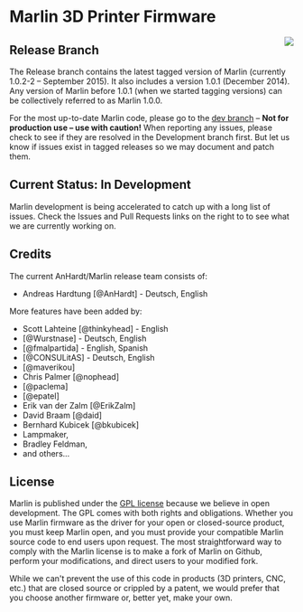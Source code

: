 # Marlin 3D Printer Firmware
<img align="right" src="Documentation/Logo/Marlin%20Logo%20GitHub.png" />

## Release Branch

The Release branch contains the latest tagged version of Marlin (currently 1.0.2-2 – September 2015). It also includes a version 1.0.1 (December 2014). Any version of Marlin before 1.0.1 (when we started tagging versions) can be collectively referred to as Marlin 1.0.0.

For the most up-to-date Marlin code, please go to the [dev branch](https://github.com/AnHardt/Marlin/tree/dev) – __Not for production use – use with caution!__ When reporting any issues, please check to see if they are resolved in the Development branch first. But let us know if issues exist in tagged releases so we may document and patch them.

## Current Status: In Development

Marlin development is being accelerated to catch up with a long list of issues. Check the Issues and Pull Requests links on the right to to see what we are currently working on.

## Credits

The current AnHardt/Marlin release team consists of:

 - Andreas Hardtung [@AnHardt] - Deutsch, English

More features have been added by:
 - Scott Lahteine [@thinkyhead] - English
 - [@Wurstnase] - Deutsch, English
 - [@fmalpartida] - English, Spanish
 - [@CONSULitAS] - Deutsch, English
 - [@maverikou]
 - Chris Palmer [@nophead]
 - [@paclema]
 - [@epatel]
 - Erik van der Zalm [@ErikZalm]
 - David Braam [@daid]
 - Bernhard Kubicek [@bkubicek]
 - Lampmaker,
 - Bradley Feldman,
 - and others...

## License

Marlin is published under the [GPL license](/COPYING.md) because we believe in open development. The GPL comes with both rights and obligations. Whether you use Marlin firmware as the driver for your open or closed-source product, you must keep Marlin open, and you must provide your compatible Marlin source code to end users upon request. The most straightforward way to comply with the Marlin license is to make a fork of Marlin on Github, perform your modifications, and direct users to your modified fork.

While we can't prevent the use of this code in products (3D printers, CNC, etc.) that are closed source or crippled by a patent, we would prefer that you choose another firmware or, better yet, make your own.
